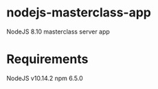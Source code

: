 # nodejs-masterclass-app
NodeJS 8.10 masterclass server app

# Requirements
NodeJS v10.14.2
npm 6.5.0